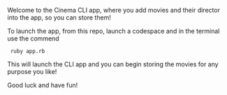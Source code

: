 Welcome to the Cinema CLI app, where you add movies and their director into the app, so you can store them!

To launch the app, from this repo, launch a codespace and in the terminal use the commend

`` ruby app.rb``

This will launch the CLI app and you can begin storing the movies for any purpose you like!

Good luck and have fun!
